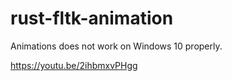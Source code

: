 # rust-fltk-animation

Animations does not work on Windows 10 properly. 

https://youtu.be/2ihbmxvPHgg

